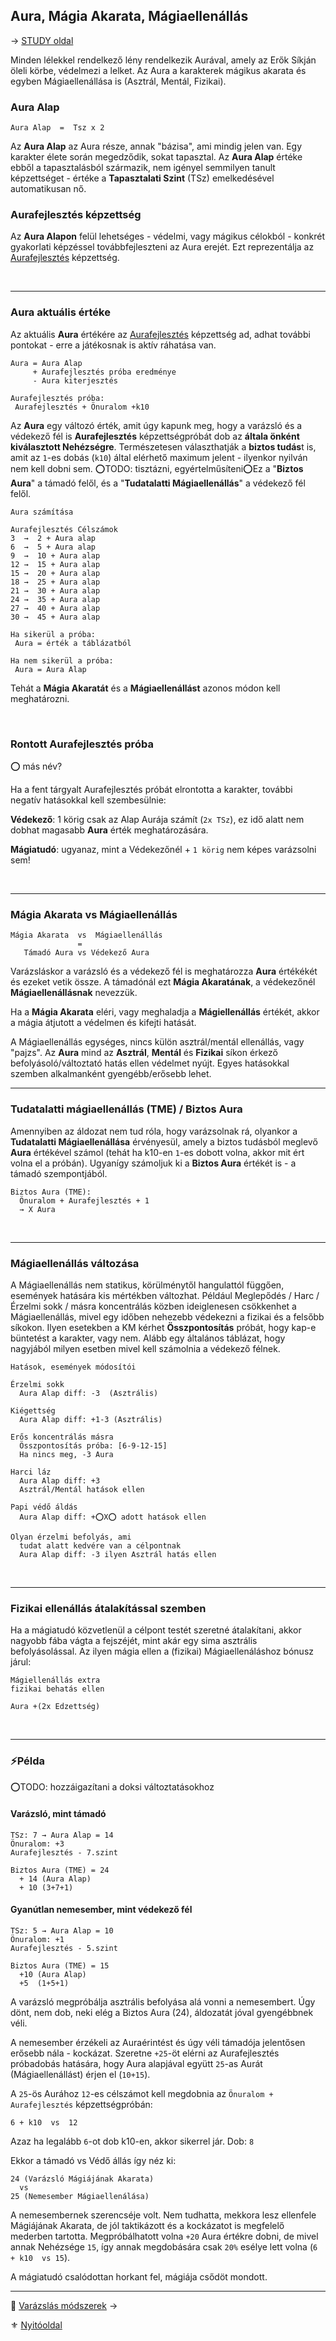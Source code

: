 ## Aura, Mágia Akarata, Mágiaellenállás

→ [STUDY oldal](https://github.com/kaktusztea/szilankrpg/wiki/STUDY.magia.Aura)

Minden lélekkel rendelkező lény rendelkezik Aurával, amely az Erők Síkján öleli körbe, védelmezi a lelket. Az Aura a karakterek mágikus akarata és egyben Mágiaellenállása is (Asztrál, Mentál, Fizikai).

### Aura Alap

```
Aura Alap  =  Tsz x 2
```

Az **Aura Alap** az Aura része, annak "bázisa", ami mindig jelen van. Egy karakter élete során megedződik, sokat tapasztal. Az **Aura Alap** értéke ebből a tapasztalásból származik, nem igényel semmilyen tanult képzettséget - értéke a **Tapasztalati Szint** (TSz) emelkedésével automatikusan nő.

### Aurafejlesztés képzettség

Az **Aura Alapon** felül lehetséges - védelmi, vagy mágikus célokból - konkrét gyakorlati képzéssel továbbfejleszteni az Aura erejét. Ezt reprezentálja az [Aurafejlesztés](kepzettsegek.primer.misztikus/aurafejlesztes.md) képzettség.

<br />

---
### Aura aktuális értéke

Az aktuális **Aura** értékére az [Aurafejlesztés](kepzettsegek.primer.misztikus/aurafejlesztes.md) képzettség ad, adhat további pontokat - erre a játékosnak is aktív ráhatása van.

```
Aura = Aura Alap
     + Aurafejlesztés próba eredménye
     - Aura kiterjesztés
```

```
Aurafejlesztés próba:
 Aurafejlesztés + Önuralom +k10
```

Az **Aura** egy változó érték, amit úgy kapunk meg, hogy a varázsló és a védekező fél is **Aurafejlesztés** képzettségpróbát dob az **általa önként kiválasztott Nehézségre**. Természetesen választhatják a **biztos tudás**t is, amit az `1`-es dobás (`k10`) által elérhető maximum jelent - ilyenkor nyilván nem kell dobni sem. ⭕TODO: tisztázni, egyértelműsíteni⭕Ez a "**Biztos Aura**" a támadó felől, és a "**Tudatalatti Mágiaellenállás**" a védekező fél felől.

```
Aura számítása

Aurafejlesztés Célszámok
3  →  2 + Aura alap
6  →  5 + Aura alap
9  →  10 + Aura alap
12 →  15 + Aura alap
15 →  20 + Aura alap
18 →  25 + Aura alap
21 →  30 + Aura alap
24 →  35 + Aura alap
27 →  40 + Aura alap
30 →  45 + Aura alap
```


```
Ha sikerül a próba:
 Aura = érték a táblázatból

Ha nem sikerül a próba:
 Aura = Aura Alap
```

Tehát a **Mágia Akaratát** és a **Mágiaellenállást** azonos módon kell meghatározni.

<br />

### Rontott Aurafejlesztés próba

⭕ más név?

Ha a fent tárgyalt Aurafejlesztés próbát elrontotta a karakter, további negatív hatásokkal kell szembesülnie:

**Védekező**: 1 körig csak az Alap Aurája számít (`2x TSz`), ez idő alatt nem dobhat magasabb **Aura** érték meghatározására.

**Mágiatudó**: ugyanaz, mint a Védekezőnél + `1 körig` nem képes varázsolni sem!

<br />

---
### Mágia Akarata vs Mágiaellenállás

```
Mágia Akarata  vs  Mágiaellenállás
               =
   Támadó Aura vs Védekező Aura
```

Varázsláskor a varázsló és a védekező fél is meghatározza **Aura** értékékét és ezeket vetik össze. A támadónál ezt **Mágia Akaratának**, a védekezőnél **Mágiaellenállásnak** nevezzük.

Ha a **Mágia Akarata** eléri, vagy meghaladja a **Mágiellenállás** értékét, akkor a mágia átjutott a védelmen és kifejti hatását.

A Mágiaellenállás egységes, nincs külön asztrál/mentál ellenállás, vagy "pajzs". Az **Aura** mind az **Asztrál**, **Mentál** és **Fizikai** síkon érkező befolyásoló/változtató hatás ellen védelmet nyújt. Egyes hatásokkal szemben alkalmanként gyengébb/erősebb lehet.

---
### Tudatalatti mágiaellenállás (TME) / Biztos Aura

Amennyiben az áldozat nem tud róla, hogy varázsolnak rá, olyankor a **Tudatalatti Mágiaellenállása** érvényesül, amely a biztos tudásból meglevő **Aura** értékével számol (tehát ha k10-en `1`-es dobott volna, akkor mit ért volna el a próbán). Ugyanígy számoljuk ki a **Biztos Aura** értékét is - a támadó szempontjából.

```
Biztos Aura (TME):
  Önuralom + Aurafejlesztés + 1
  → X Aura
```

<br />

---
### Mágiaellenállás változása

A Mágiaellenállás nem statikus, körülménytől hangulattól függően, események hatására kis mértékben változhat.
Például Meglepődés / Harc / Érzelmi sokk / másra koncentrálás közben ideiglenesen csökkenhet a Mágiaellenállás, mivel egy időben nehezebb védekezni a fizikai és a felsőbb síkokon. 
Ilyen esetekben a KM kérhet **Összpontosítás** próbát, hogy kap-e büntetést a karakter, vagy nem. Alább egy általános táblázat, hogy nagyjából milyen esetben mivel kell számolnia a védekező félnek.

```
Hatások, események módosítói

Érzelmi sokk
  Aura Alap diff: -3  (Asztrális)

Kiégettség
  Aura Alap diff: +1-3 (Asztrális)

Erős koncentrálás másra
  Összpontosítás próba: [6-9-12-15]
  Ha nincs meg, -3 Aura

Harci láz
  Aura Alap diff: +3
  Asztrál/Mentál hatások ellen

Papi védő áldás
  Aura Alap diff: +⭕X⭕ adott hatások ellen

Olyan érzelmi befolyás, ami
  tudat alatt kedvére van a célpontnak
  Aura Alap diff: -3 ilyen Asztrál hatás ellen
```

<br />

---
### Fizikai ellenállás átalakítással szemben

Ha a mágiatudó közvetlenül a célpont testét szeretné átalakítani, akkor nagyobb fába vágta a fejszéjét, mint akár egy sima asztrális befolyásolással. Az ilyen mágia ellen a (fizikai) Mágiaellenáláshoz bónusz járul:

```
Mágiellenállás extra
fizikai behatás ellen

Aura +(2x Edzettség)
```

<br />

---
### ⚡Példa

⭕TODO: hozzáigazítani a doksi változtatásokhoz

#### Varázsló, mint támadó

```
TSz: 7 → Aura Alap = 14
Önuralom: +3
Aurafejlesztés - 7.szint

Biztos Aura (TME) = 24
  + 14 (Aura Alap)
  + 10 (3+7+1)
```

#### Gyanútlan nemesember, mint védekező fél

```
TSz: 5 → Aura Alap = 10
Önuralom: +1
Aurafejlesztés - 5.szint

Biztos Aura (TME) = 15
  +10 (Aura Alap)
  +5  (1+5+1)
```

A varázsló megpróbálja asztrális befolyása alá vonni a nemesembert. Úgy dönt, nem dob, neki elég a Biztos Aura (24), áldozatát jóval gyengébbnek véli.

A nemesember érzékeli az Auraérintést és úgy véli támadója jelentősen erősebb nála - kockázat.
Szeretne `+25`-öt elérni az Aurafejlesztés próbadobás hatására, hogy Aura alapjával együtt `25`-as Aurát (Mágiaellenállást) érjen el (`10+15`).

A `25`-ös Aurához `12`-es célszámot kell megdobnia az `Önuralom + Aurafejlesztés` képzettségpróbán:

```
6 + k10  vs  12
```

Azaz ha legalább `6`-ot dob k10-en, akkor sikerrel jár. Dob: `8`

Ekkor a támadó vs Védő állás így néz ki:

```
24 (Varázsló Mágiájának Akarata)
  vs
25 (Nemesember Mágiaellenálása)
```

A nemesembernek szerencséje volt. Nem tudhatta, mekkora lesz ellenfele Mágiájának Akarata, de jól taktikázott és a kockázatot is megfelelő mederben tartotta. Megpróbálhatott volna `+20` Aura értékre dobni, de mivel annak Nehézsége `15`, így annak megdobására csak `20%` esélye lett volna (`6 + k10  vs 15`).

A mágiatudó csalódottan horkant fel, mágiája csődöt mondott.

---

🔗 [Varázslás módszerek](105_varazslas_modszerek.md) →

⚜️ [Nyitóoldal](start.md#10-m%C3%A1giarendszer-)
